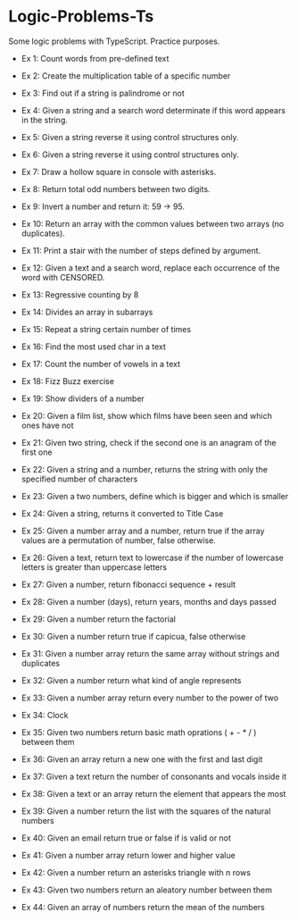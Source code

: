# Logic-Problems-Ts
Some logic problems with TypeScript. Practice purposes.

* Ex 1: Count words from pre-defined text

* Ex 2: Create the multiplication table of a specific number

* Ex 3: Find out if a string is palindrome or not

* Ex 4: Given a string and a search word determinate if this word appears in the string.

* Ex 5: Given a string reverse it using control structures only.

* Ex 6: Given a string reverse it using control structures only.

* Ex 7: Draw a hollow square in console with asterisks.

* Ex 8: Return total odd numbers between two digits.

* Ex 9: Invert a number and return it: 59 -> 95.

* Ex 10: Return an array with the common values between two arrays (no duplicates).

* Ex 11: Print a stair with the number of steps defined by argument.

* Ex 12: Given a text and a search word, replace each occurrence of the word with CENSORED.

* Ex 13: Regressive counting by 8

* Ex 14: Divides an array in subarrays

* Ex 15: Repeat a string certain number of times

* Ex 16: Find the most used char in a text

* Ex 17: Count the number of vowels in a text

* Ex 18: Fizz Buzz exercise

* Ex 19: Show dividers of a number

* Ex 20: Given a film list, show which films have been seen and which ones have not

* Ex 21: Given two string, check if the second one is an anagram of the first one

* Ex 22: Given a string and a number, returns the string with only the specified number of characters

* Ex 23: Given a two numbers, define which is bigger and which is smaller

* Ex 24: Given a string, returns it converted to Title Case

* Ex 25: Given a number array and a number, return true if the array values are a permutation of number, false otherwise.

* Ex 26: Given a text, return text to lowercase if the number of lowercase letters is greater than uppercase letters 

* Ex 27: Given a number, return fibonacci sequence + result 

* Ex 28: Given a number (days), return years, months and days passed

* Ex 29: Given a number return the factorial

* Ex 30: Given a number return true if capicua, false otherwise

* Ex 31: Given a number array return the same array without strings and duplicates

* Ex 32: Given a number return what kind of angle represents

* Ex 33: Given a number array return every number to the power of two

* Ex 34: Clock

* Ex 35: Given two numbers return basic math oprations ( + - * / ) between them

* Ex 36: Given an array return a new one with the first and last digit

* Ex 37: Given a text return the number of consonants and vocals inside it

* Ex 38: Given a text or an array return the element that appears the most

* Ex 39: Given a number return the list with the squares of the natural numbers

* Ex 40: Given an email return true or false if is valid or not

* Ex 41: Given a number array return lower and higher value

* Ex 42: Given a number return an asterisks triangle with n rows

* Ex 43: Given two numbers return an aleatory number between them

* Ex 44: Given an array of numbers return the mean of the numbers